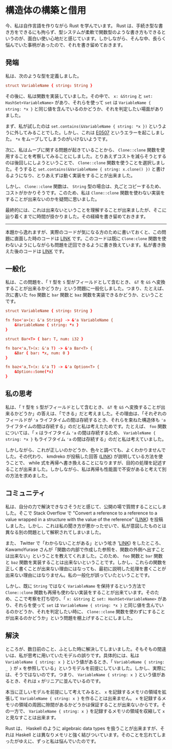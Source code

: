# 構造体の構築と借用

今、私は自作言語を作りながら Rust を学んでいます。 Rust は、手続き型な書き方をできるにも拘らず、型システムが柔軟で関数型のような書き方もできるというのが、面白い使い心地だと感じています。しかしながら、そんな中、長らく悩んでいた事柄があったので、それを書き留めておきます。

## 発端

私は、次のような型を定義しました。

```rc
struct VariableName { string: String }
```

その後に、私は関数を実装していました。その中で、 `x: &String` と `set: HashSet<VariableName>` があり、それらを使って `set` は `VariableName { string: *x }` と同じ値を含んでいるのかどうか、それを判定したい場面がありました。

まず、私が試したのは `set.contains(&VariableName { string: *x })` というように外してみることでした。しかし、これは [E0507](https://doc.rust-lang.org/stable/error_codes/E0507.html) というエラーを起こしました。 `*x` をムーブしてしまうのがいけないようです。

次に、私はムーブに関する問題が起きていることから、 `Clone::clone` 関数を使用することを考察してみることにしました。とりあえずコストを減らそうとするのは後回しにしようということで、 `Clone::clone` 関数を使うことを選択しました。そうすると `set.contains(&VariableName { string: x.clone() })` と書けるようになり、とりあえずは動く実装をすることが出来ました。

しかし、 `Clone::clone` 関数は、 `String` 型の場合は、丸ごとコピーするため、コストがかかりそうです。このため、私は `Clone::clone` 関数を使わない実装をすることが出来ないのかを疑問に思いました。

最終的には、これは出来ないということを理解することが出来ましたが、そこに辿り着くまでに時間が掛かりました。その経緯を書き留めておきます。

----

本題から逸れますが、実際のコードが気になる方のために書いておくと、この問題に直面した時のコードは [LINK](https://github.com/Hexirp/Labda/blob/461556610cc2331db9657b1f9de57f12d2478f80/src/lambda_calculus.rs#L59-L69) です。このコードは既に `Clone:clone` 関数を使わないようにしながらも問題を迂回できるように書き換えています。私が書き換えた後のコードは [LINK](https://github.com/Hexirp/Labda/blob/9e99f4bf39dd1f8190cb9cd92fb2629d4de3fe38/src/lambda_calculus.rs#L59-L67) です。

## 一般化

私は、この問題を、「 `T` 型を `S` 型がフィールドとして含むとき、 `&T` を `&S` へ変換することが出来るかどうか」という問題に一般化しました。つまり、たとえば、次に書いた `foo` 関数と `bar` 関数と `baz` 関数を実装できるかどうか、ということです。

```rc
struct VariableName { string: String }

fn foo<'a>(x: &'a String) -> &'a VariableName {
    &VariableName { string: *x }
}

struct Bar<T> { bar: T, num: i32 }

fn bar<'a,T>(x: &'a T) -> &'a Bar<T> {
    &Bar { bar: *x, num: 0 }
}

fn baz<'a,T>(x: &'a T) -> &'a Option<T> {
    &Option::Some(*x)
}
```

## 私の思考

私は、「 `T` 型を `S` 型がフィールドとして含むとき、 `&T` を `&S` へ変換することが出来るかどうか」の答えは、「できる」だと考えました。その理由は、「それぞれのフィールドが `'a` ライフタイムの間は存続するとき、それらを束ねた構造体も `'a` ライフタイムの間は存続する」のだと私は考えたためです。たとえば、 `foo` 関数については、「 `x` はライフタイム `'a` の間は存続するため、 `VariableName { string: *x }` もライフタイム `'a` の間は存続する」のだと私は考えていました。

しかしながら、これが正しいのかどうか、色々と調べても、よくわかりませんでした。その代わり、 kmdreko が投稿した回答 ([LINK](https://stackoverflow.com/questions/71026147/reference-to-an-option-versus-option-of-a-reference/71027236#71027236)) が説明している方法を使うことで、 while 式を再帰へ書き換えることになりますが、目的の処理を記述することが出来ました。しかしながら、私は再帰も性能面で不安があると考えて別の方法を求めました。

## コミュニティ

私は、自分の力で解決できなさそうだと感じて、公開の場で質問することにしました。そこで Stack Overflow で "Convert a reference to a reference to a value wrapped in a structure with the value of the reference" ([LINK](https://stackoverflow.com/questions/78613964/convert-a-reference-to-a-reference-to-a-value-wrapped-in-a-structure-with-the-va)) を投稿しました。しかし、これは私の聞き方が悪かったせいで、私が意図したものとは異なる別の問題として解釈されてしまいました。

また、 Twitter で「わからないことがある」という呟き '[LINK](https://x.com/hexirp_prixeh/status/1800165271023624546)) をしたところ、 KawamoYurase さんが「関数の内部で作成した参照を、関数の外側へ出すことは出来ない」ということを教えてくれました。このため、 `foo` 関数と `bar` 関数と `baz` 関数を実装することは出来ないということです。しかし、これらの関数を正しく書くことが出来ない理由にはなっても、最初に説明した処理を書くことが出来ない理由にはなりません。私の一般化が誤っていたということです。

しかし、既に `String` ではなく `VariableName` を保持するという方法で `Clone::clone` 関数も再帰も使わない実装をすることが出来ています。そのため、ここで考察を打ち切り、「 `x: &String` と `set: HashSet<VariableName>` があり、それらを使って `set` は `VariableName { string: *x }` と同じ値を含んでいるのかどうか、それを判定したい時に、 `Clone::clone` 関数を使わずにすることが出来るのかどうか」という問題を棚上げすることにしました。

## 解決

ところが、数日前のこと、ふとした時に解決してしまいました。そもそもの間違いは、私が思考に用いていたモデルの誤りです。具体的には、私は `VariableName { string: x }` という値があるとき、「 `VariableName { string: _ }` が `x` を参照している」というモデルを前提にしていました。しかし、実際には、そうではないのです。つまり、 `VariableName { string: x }` という値があるとき、それは `x` がリニアに並んでいるのです。

本当に正しいモデルを前提にして考えてみると、 `x` を記録するメモリの領域を拡張して `VariableName { string: x }` を作ることは出来ません。 `x` を記録するメモリの領域の周囲に隙間があるかどうかは保証することが出来ないからです。その一方で、 `VariableName { string: x }` を記録するメモリの領域を収縮して `x` と見なすことは出来ます。

Rust は、 Haskell のように algebraic data types を扱うことが出来ますが、それは Haskell とは異なりメモリと強く結びついています。そのことを忘れてしまったがゆえに、ずっと私は悩んでいたのです。
